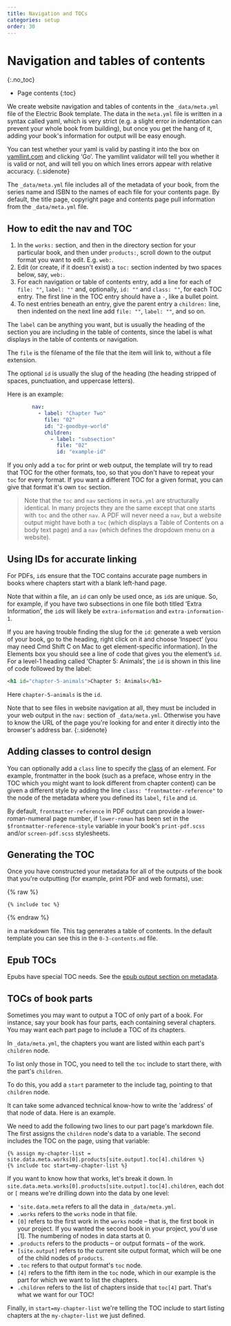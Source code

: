 ```yaml
---
title: Navigation and TOCs
categories: setup
order: 30
---
```


# Navigation and tables of contents
{:.no_toc}

* Page contents
{:toc}

We create website navigation and tables of contents in the `_data/meta.yml` file of the Electric Book template. The data in the `meta.yml` file is written in a syntax called yaml, which is very strict (e.g. a slight error in indentation can prevent your whole book from building), but once you get the hang of it, adding your book's information for output will be easy enough.

You can test whether your yaml is valid by pasting it into the box on [yamllint.com](http://www.yamllint.com/) and clicking ‘Go’. The yamllint validator will tell you whether it is valid or not, and will tell you on which lines errors appear with relative accuracy. 
{:.sidenote}

The `_data/meta.yml` file includes all of the metadata of your book, from the series name and ISBN to the names of each file for your contents page. By default, the title page, copyright page and contents page pull information from the `_data/meta.yml` file.

## How to edit the nav and TOC

1. In the `works:` section, and then in the directory section for your particular book, and then under `products:`, scroll down to the output format you want to edit. E.g. `web:`.
2. Edit (or create, if it doesn't exist) a `toc:` section indented by two spaces below, say, `web:`.
3. For each navigation or table of contents entry, add a line for each of `file: ""`, `label: ""` and, optionally, `id: ""` and `class: ""`, for each TOC entry. The first line in the TOC entry should have a `-`, like a bullet point.
4. To nest entries beneath an entry, give the parent entry a `children:` line, then indented on the next line add `file: ""`, `label: ""`, and so on.

The `label` can be anything you want, but is usually the heading of the section you are including in the table of contents, since the label is what displays in the table of contents or navigation.

The `file` is the filename of the file that the item will link to, without a file extension.

The optional `id` is usually the slug of the heading (the heading stripped of spaces, punctuation, and uppercase letters).

Here is an example:

``` yaml
        nav:
          - label: "Chapter Two"
            file: "02"
            id: "2-goodbye-world"
            children:
              - label: "subsection"
                file: "02"
                id: "example-id"
```

If you only add a `toc` for print or web output, the template will try to read that TOC for the other formats, too, so that you don't have to repeat your `toc` for every format. If you want a different TOC for a given format, you can give that format it's own `toc` section.

> Note that the `toc` and `nav` sections in `meta.yml` are structurally identical. In many projects they are the same except that one starts with `toc` and the other `nav`. A PDF will never need a `nav`, but a website output might have both a `toc` (which displays a Table of Contents on a body text page) and a `nav` (which defines the dropdown menu on a website).

## Using IDs for accurate linking

For PDFs, `id`s ensure that the TOC contains accurate page numbers in books where chapters start with a blank left-hand page.

Note that within a file, an `id` can only be used once, as `id`s are unique. So, for example, if you have two subsections in one file both titled ‘Extra Information’, the `id`s will likely be `extra-information` and `extra-information-1`.

If you are having trouble finding the slug for the `id`: generate a web version of your book, go to the heading, right click on it and choose ‘Inspect’ (you may need Cmd Shift C on Mac to get element-specific information). In the Elements box you should see a line of code that gives you the element’s `id`. For a level-1 heading called ‘Chapter 5: Animals’, the `id` is shown in this line of code followed by the label:

``` html
<h1 id="chapter-5-animals">Chapter 5: Animals</h1>
```

Here `chapter-5-animals` is the `id`.

Note that to see files in website navigation at all, they must be included in your web output in the `nav:` section of `_data/meta.yml`. Otherwise you have to know the URL of the page you're looking for and enter it directly into the browser's address bar.
{:.sidenote}

## Adding classes to control design

You can optionally add a `class` line to specify the [class](../editing/classes.html) of an element. For example, frontmatter in the book (such as a preface, whose entry in the TOC which you might want to look different from chapter content) can be given a different style by adding the line `class: "frontmatter-reference"` to the node of the metadata where you defined its `label`, `file` and `id`.

By default, `frontmatter-reference` in PDF output can provide a lower-roman-numeral page number, if `lower-roman` has been set in the `$frontmatter-reference-style` variable in your book's `print-pdf.scss` and/or `screen-pdf.scss` stylesheets.

## Generating the TOC

Once you have constructed your metadata for all of the outputs of the book that you're outputting (for example, print PDF and web formats), use:

{% raw %}
``` liquid
{% include toc %}
```
{% endraw %}

in a markdown file. This tag generates a table of contents. In the default template you can see this in the `0-3-contents.md` file.

## Epub TOCs

Epubs have special TOC needs. See the [epub output section on metadata](../output/epub-output#metadata-and-settings).

## TOCs of book parts

Sometimes you may want to output a TOC of only part of a book. For instance, say your book has four parts, each containing several chapters. You may want each part page to include a TOC of its chapters.

In `_data/meta.yml`, the chapters you want are listed within each part's `children` node.

To list only those in TOC, you need to tell the `toc` include to start there, with the part's `children`.

To do this, you add a `start` parameter to the include tag, pointing to that `children` node.

It can take some advanced technical know-how to write the 'address' of that node of data. Here is an example.

We need to add the following two lines to our part page's markdown file. The first assigns the `children` node's data to a variable. The second includes the TOC on the page, using that variable:

```liquid
{% assign my-chapter-list = site.data.meta.works[0].products[site.output].toc[4].children %}
{% include toc start=my-chapter-list %}
```

If you want to know how that works, let's break it down. In `site.data.meta.works[0].products[site.output].toc[4].children`, each dot or `[` means we're drilling down into the data by one level:

- `'site.data.meta` refers to all the data in `_data/meta.yml`.
- `.works` refers to the `works` node in that file.
- `[0]` refers to the first work in the `works` node – that is, the first book in your project. If you wanted the second book in your project, you'd use [1]. The numbering of nodes in data starts at 0.
- `.products` refers to the products – or output formats – of the work.
- `[site.output]` refers to the current site output format, which will be one of the child nodes of `products`.
- `.toc` refers to that output format's `toc` node.
- `[4]` refers to the fifth item in the `toc` node, which in our example is the part for which we want to list the chapters.
- `.children` refers to the list of chapters inside that `toc[4]` part. That's what we want for our TOC!

Finally, in `start=my-chapter-list` we're telling the TOC include to start listing chapters at the `my-chapter-list` we just defined.
